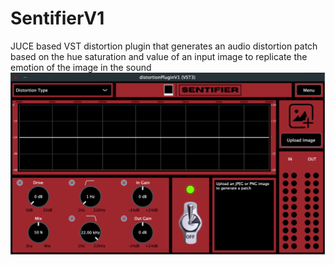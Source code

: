 # SentifierV1
JUCE based VST distortion plugin that generates an audio distortion patch based on the hue saturation and value of an input image to replicate the emotion of the image in the sound
![alt text](./readmeMedia/V1finalGUI.png)
